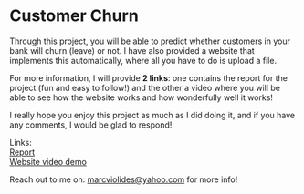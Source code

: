 # Customer Churn  

Through this project, you will be able to predict whether customers in your bank will churn (leave) or not. I have also provided a website that implements this automatically, where all you have to do is upload a file.  

For more information, I will provide **2 links**: one contains the report for the project (fun and easy to follow!) and the other a video where you will be able to see how the website works and how wonderfully well it works!  

I really hope you enjoy this project as much as I did doing it, and if you have any comments, I would be glad to respond!  

Links:  
[Report](https://drive.google.com/file/d/150EFKqmXmt2db7k8Qlv5PK74S-9IhOcJ/view?usp=sharing)  
[Website video demo](https://drive.google.com/file/d/1ZaXhpbdfDlXAtDvNhMxtr8kZZ_AcFPcG/view?usp=drivesdk)  
  
Reach out to me on: marcviolides@yahoo.com for more info!


